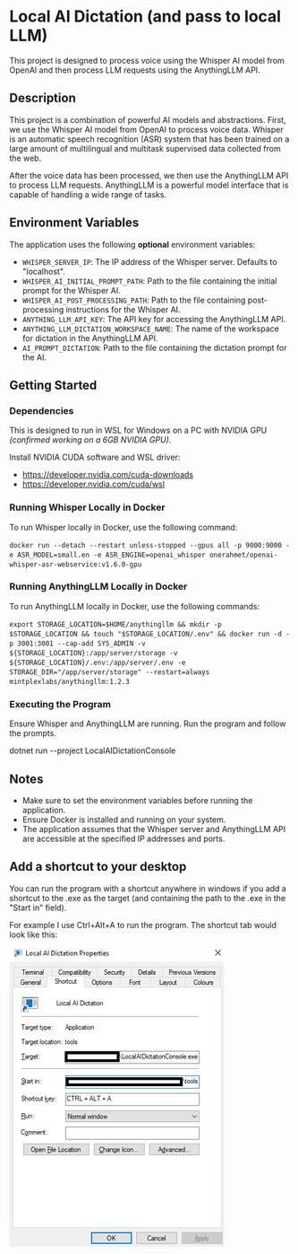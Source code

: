 # Local AI Dictation (and pass to local LLM)

This project is designed to process voice using the Whisper AI model from OpenAI and then process LLM requests using the AnythingLLM API.

## Description

This project is a combination of powerful AI models and abstractions. First, we use the Whisper AI model from OpenAI to process voice data. Whisper is an automatic speech recognition (ASR) system that has been trained on a large amount of multilingual and multitask supervised data collected from the web.

After the voice data has been processed, we then use the AnythingLLM API to process LLM requests. AnythingLLM is a powerful model interface that is capable of handling a wide range of tasks.

## Environment Variables

The application uses the following **optional** environment variables:

- `WHISPER_SERVER_IP`: The IP address of the Whisper server. Defaults to "localhost".
- `WHISPER_AI_INITIAL_PROMPT_PATH`: Path to the file containing the initial prompt for the Whisper AI.
- `WHISPER_AI_POST_PROCESSING_PATH`: Path to the file containing post-processing instructions for the Whisper AI.
- `ANYTHING_LLM_API_KEY`: The API key for accessing the AnythingLLM API.
- `ANYTHING_LLM_DICTATION_WORKSPACE_NAME`: The name of the workspace for dictation in the AnythingLLM API.
- `AI_PROMPT_DICTATION`: Path to the file containing the dictation prompt for the AI.

## Getting Started

### Dependencies

This is designed to run in WSL for Windows on a PC with NVIDIA GPU *(confirmed working on a 6GB NVIDIA GPU)*.

Install NVIDIA CUDA software and WSL driver:

* <https://developer.nvidia.com/cuda-downloads>
* <https://developer.nvidia.com/cuda/wsl>

### Running Whisper Locally in Docker

To run Whisper locally in Docker, use the following command:

`docker run --detach --restart unless-stopped --gpus all -p 9000:9000 -e ASR_MODEL=small.en -e ASR_ENGINE=openai_whisper onerahmet/openai-whisper-asr-webservice:v1.6.0-gpu`


### Running AnythingLLM Locally in Docker

To run AnythingLLM locally in Docker, use the following commands:

`export STORAGE_LOCATION=$HOME/anythingllm && mkdir -p $STORAGE_LOCATION && touch "$STORAGE_LOCATION/.env" && docker run -d -p 3001:3001 --cap-add SYS_ADMIN -v ${STORAGE_LOCATION}:/app/server/storage -v ${STORAGE_LOCATION}/.env:/app/server/.env -e STORAGE_DIR="/app/server/storage" --restart=always mintplexlabs/anythingllm:1.2.3`


### Executing the Program

Ensure Whisper and AnythingLLM are running. Run the program and follow the prompts.

dotnet run --project LocalAIDictationConsole

## Notes

- Make sure to set the environment variables before running the application.
- Ensure Docker is installed and running on your system.
- The application assumes that the Whisper server and AnythingLLM API are accessible at the specified IP addresses and ports.

## Add a shortcut to your desktop

You can run the program with a shortcut anywhere in windows if you add a shortcut to the .exe as the target (and containing the path to the .exe in the "Start in" field).

For example I use Ctrl+Alt+A to run the program. The shortcut tab would look like this:

![image](readme_shortcut_desktop.png)